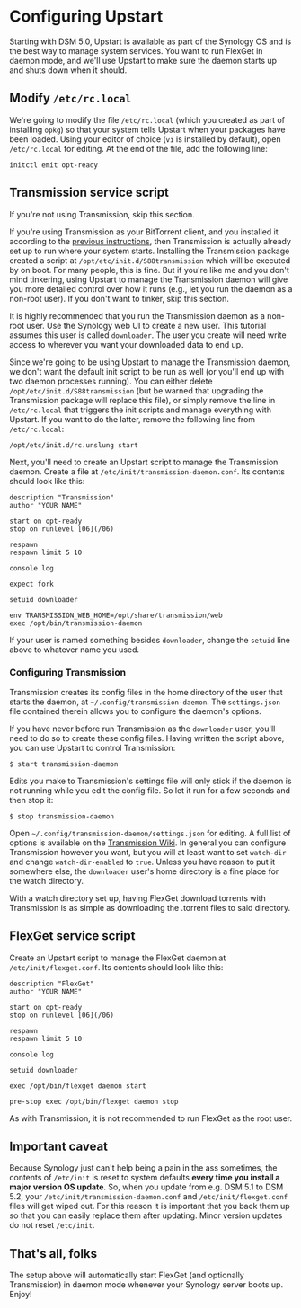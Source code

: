 # Configuring Upstart
Starting with DSM 5.0, Upstart is available as part of the Synology OS and is the best way to manage system services. You want to run FlexGet in daemon mode, and we'll use Upstart to make sure the daemon starts up and shuts down when it should.

## Modify `/etc/rc.local`
We're going to modify the file `/etc/rc.local` (which you created as part of installing `opkg`) so that your system tells Upstart when your packages have been loaded. Using your editor of choice (`vi` is installed by default), open `/etc/rc.local` for editing. At the end of the file, add the following line:

```
initctl emit opt-ready
```

## Transmission service script
If you're not using Transmission, skip this section.

If you're using Transmission as your BitTorrent client, and you installed it according to the [previous instructions](/InstallWizard/SynologyNAS), then Transmission is actually already set up to run where your system starts. Installing the Transmission package created a script at `/opt/etc/init.d/S88transmission` which will be executed by on boot. For many people, this is fine. But if you're like me and you don't mind tinkering, using Upstart to manage the Transmission daemon will give you more detailed control over how it runs (e.g., let you run the daemon as a non-root user). If you don't want to tinker, skip this section.

It is highly recommended that you run the Transmission daemon as a non-root user. Use the Synology web UI to create a new user. This tutorial assumes this user is called `downloader`. The user you create will need write access to wherever you want your downloaded data to end up.

Since we're going to be using Upstart to manage the Transmission daemon, we don't want the default init script to be run as well (or you'll end up with two daemon processes running). You can either delete `/opt/etc/init.d/S88transmission` (but be warned that upgrading the Transmission package will replace this file), or simply remove the line in `/etc/rc.local` that triggers the init scripts and manage everything with Upstart. If you want to do the latter, remove the following line from `/etc/rc.local`:

```
/opt/etc/init.d/rc.unslung start
```

Next, you'll need to create an Upstart script to manage the Transmission daemon. Create a file at `/etc/init/transmission-daemon.conf`. Its contents should look like this:

```
description "Transmission"
author "YOUR NAME"

start on opt-ready
stop on runlevel [06](/06)

respawn
respawn limit 5 10

console log

expect fork

setuid downloader

env TRANSMISSION_WEB_HOME=/opt/share/transmission/web
exec /opt/bin/transmission-daemon
```

If your user is named something besides `downloader`, change the `setuid` line above to whatever name you used.

### Configuring Transmission
Transmission creates its config files in the home directory of the user that starts the daemon, at `~/.config/transmission-daemon`. The `settings.json` file contained therein allows you to configure the daemon's options.

If you have never before run Transmission as the `downloader` user, you'll need to do so to create these config files. Having written the script above, you can use Upstart to control Transmission:

```
$ start transmission-daemon
```

Edits you make to Transmission's settings file will only stick if the daemon is not running while you edit the config file. So let it run for a few seconds and then stop it:

```
$ stop transmission-daemon
```

Open `~/.config/transmission-daemon/settings.json` for editing. A full list of options is available on the [Transmission Wiki](https://trac.transmissionbt.com/wiki/EditConfigFiles). In general you can configure Transmission however you want, but you will at least want to set `watch-dir` and change `watch-dir-enabled` to `true`. Unless you have reason to put it somewhere else, the `downloader` user's home directory is a fine place for the watch directory.

With a watch directory set up, having FlexGet download torrents with Transmission is as simple as downloading the .torrent files to said directory.

## FlexGet service script
Create an Upstart script to manage the FlexGet daemon at `/etc/init/flexget.conf`. Its contents should look like this:

```
description "FlexGet"
author "YOUR NAME"

start on opt-ready
stop on runlevel [06](/06)

respawn
respawn limit 5 10

console log

setuid downloader

exec /opt/bin/flexget daemon start

pre-stop exec /opt/bin/flexget daemon stop
```

As with Transmission, it is not recommended to run FlexGet as the root user.

## Important caveat
Because Synology just can't help being a pain in the ass sometimes, the contents of `/etc/init` is reset to system defaults **every time you install a major version OS update**. So, when you update from e.g. DSM 5.1 to DSM 5.2, your `/etc/init/transmission-daemon.conf` and `/etc/init/flexget.conf` files will get wiped out. For this reason it is important that you back them up so that you can easily replace them after updating. Minor version updates do not reset `/etc/init`.

## That's all, folks
The setup above will automatically start FlexGet (and optionally Transmission) in daemon mode whenever your Synology server boots up. Enjoy!